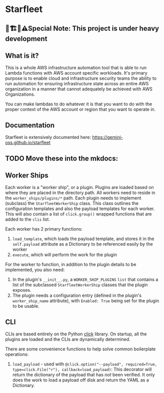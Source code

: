 # Starfleet

## 🚧🏗️👷⚠️Special Note: This project is under heavy development

## What is it?
This is a whole AWS infrastructure automation tool that is able to run Lambda functions with AWS account specific workloads.
It's primary purpose is to enable cloud and infrastructure security teams the ability to run automation for ensuring infrastructure
state across an entire AWS organization in a manner that cannot adequately be achieved with AWS Organizations.

You can make lambdas to do whatever it is that you want to do with the proper context of the AWS account or region that you want
to operate in.

## Documentation
Starfleet is extensively documented here: https://gemini-oss.github.io/starfleet


## TODO Move these into the mkdocs:
## Worker Ships
Each worker is a "worker ship", or a plugin. Plugins are loaded based on where they are placed in the directory path. All workers need to reside in the
`worker_ships/plugins/*` path. Each plugin needs to implement (subclass) the `StarfleetWorkerShip` class. This class outlines the configuration templates
and also the payload templates for each worker. This will also contain a list of `click.group()` wrapped functions that are added to the `clis` list.

Each worker has 2 primary functions:
1. `load_template`, which loads the payload template, and stores it in the `self.payload` attribute as a Dictionary to be referenced easily by the worker
2. `execute`, which will perform the work for the plugin

For the worker to function, in addition to the plugin details to be implemented, you also need:
1. In the plugin's `__init__.py`, a `WORKER_SHIP_PLUGINS` `list` that contains a list of the subclassed `StarfleetWorkerShip` classes that the plugin exposes.
2. The plugin needs a configuration entry (defined in the plugin's `worker_ship_name` attribute), with `Enabled: True` being set for the plugin to be usable.

## CLI
CLIs are based entirely on the Python [click](https://click.palletsprojects.com) library. On startup, all the plugins are loaded and the CLIs are dynamically determined.

There are some convenience functions to help solve common boilerplate operations:
1. `load_payload` - used with `@click.option("--payload", required=True, type=click.File("r"), callback=load_payload)`: This decorator will return the dictionary of the payload
    that has _not_ been verified. It only does the work to load a payload off disk and return the YAML as a Dictionary.
